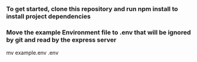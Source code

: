 ### To get started, clone this repository and run npm install to install project dependencies

### Move the example Environment file to .env that will be ignored by git and read by the express server 

mv example.env .env